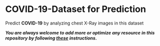 # COVID-19-Dataset for Prediction
Predict **COVID-19** by analyzing chest X-Ray images in this dataset



***You are always welcome to add more or optimize any resource in this repository by following [these](https://github.com/Aman9026/COVID-19-Predictor/blob/master/CONTRIBUTING.md) instructions.***

